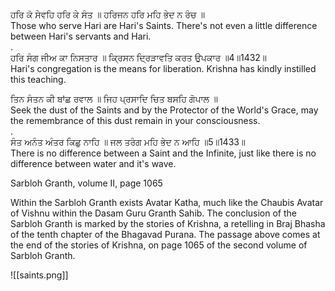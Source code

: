 ਹਰਿ ਕੋ ਸੇਵਹਿ ਹਰਿ ਕੇ ਸੰਤ ॥ ਹਰਿਜਨ ਹਰਿ ਮਹਿ ਭੇਦ ਨ ਰੰਚ ॥  
Those who serve Hari are Hari's Saints. There's not even a little difference between Hari's servants and Hari.  
.  
ਹਰਿ ਸੰਗ ਜੀਅ ਕਾ ਨਿਸਤਾਰ ॥ ਕ੍ਰਿਸਨ ਦ੍ਰਿੜਾਵਤਿ ਕਰਤ ਉਪਕਾਰ ॥4॥1432॥  
Hari's congregation is the means for liberation. Krishna has kindly instilled this teaching.  
  
ਤਿਨ ਸੰਤਨ ਕੀ ਬਾਂਛ ਰਵਾਲ ॥ ਜਿਹ ਪ੍ਰਸਾਦਿ ਚਿਤ ਬਸਹਿ ਗੋਪਾਲ ॥  
Seek the dust of the Saints and by the Protector of the World's Grace, may the remembrance of this dust remain in your consciousness.  
.  
ਸੰਤ ਅਨੰਤ ਅੰਤਰ ਕਿਛੁ ਨਾਹਿ ॥ ਜਲ ਤਰੰਗ ਮਹਿ ਭੇਦ ਨ ਆਹਿ ॥5॥1433॥  
There is no difference between a Saint and the Infinite, just like there is no difference between water and it's wave.

Sarbloh Granth, volume II, page 1065  
  
Within the Sarbloh Granth exists Avatar Katha, much like the Chaubis Avatar of Vishnu within the Dasam Guru Granth Sahib. The conclusion of the Sarbloh Granth is marked by the stories of Krishna, a retelling in Braj Bhasha of the tenth chapter of the Bhagavad Purana. The passage above comes at the end of the stories of Krishna, on page 1065 of the second volume of Sarbloh Granth.

![[saints.png]]